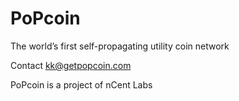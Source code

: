 # PoPcoin
The world’s first self-propagating utility coin network 

Contact kk@getpopcoin.com

PoPcoin is a project of nCent Labs
